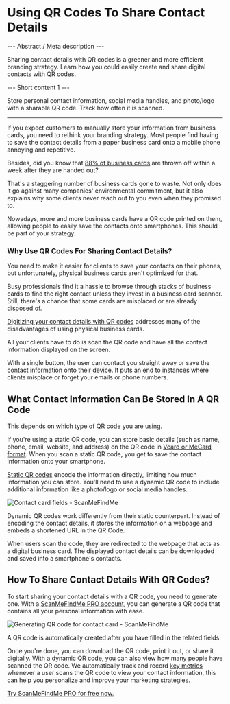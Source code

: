 <h1>Using QR Codes To Share Contact Details</h1>

--- Abstract / Meta description ---

Sharing contact details with QR codes is a greener and more efficient branding strategy. Learn how you could easily create and share digital contacts with QR codes.

--- Short content 1 ---

Store personal contact information, social media handles, and photo/logo with a sharable QR code. Track how often it is scanned.

----------

<p>If you expect customers to manually store your information from business cards, you need to rethink your branding strategy. Most people find having to save the contact details from a paper business card onto a mobile phone annoying and repetitive.</p>

<p>Besides, did you know that
    <a href="https://blog.adobe.com/en/publish/2016/10/26/4-business-card-statistics-that-will-make-you-rethink-your-strategy.html#gs.5xe9i0"
    class="smfm-externallink" target="_blank" rel="nofollow">88% of business cards</a>
    are thrown off within a week after they are handed out?</p>

<p>That's a staggering number of business cards gone to waste. Not only does it go against many companies' environmental commitment, but it also explains why some clients never reach out to you even when they promised to. </p>

<p>Nowadays, more and more business cards have a QR code printed on them, allowing people to easily save the contacts onto smartphones. This should be part of your strategy. </p>
<h3> Why Use QR Codes For Sharing Contact Details? </h3>
<p>You need to make it easier for clients to save your contacts on their phones, but unfortunately, physical business cards aren't optimized for that.  </p>

<p>Busy professionals find it a hassle to browse through stacks of business cards to find the right contact unless they invest in a business card scanner. Still, there's a chance that some cards are misplaced or are already disposed of. </p>

<p><a href="#static:contact">Digitizing your contact details with QR codes</a>   addresses many of the disadvantages of using physical business cards.</p>

<p>All your clients have to do is scan the QR code and have all the contact information displayed on the screen.  </p>

<p>With a single button, the user can contact you straight away or save the contact information onto their device. It puts an end to instances where clients misplace or forget your emails or phone numbers. </p>
<h2> What Contact Information Can Be Stored In A QR Code </h2>
<p>This depends on which type of QR code you are using.</p>

<p>If you're using a static QR code, you can store basic details (such as name, phone, email, website, and address) on the QR code in
    <a href="#article:about_contactformats">Vcard or MeCard format</a>.
    When you scan a static QR code, you get to save the contact information onto your smartphone. </p>

<p><a href="#article:about_static">Static QR codes</a> encode the information directly, limiting how much information you can store. You'll need to use a dynamic QR code to include additional information like a photo/logo or social media handles.  </p>
<p class="imageholder"><img src="https://media.scanmefindme.com/blog/about_dynamic_contact/files/img 1 - contact fields.png" alt="Contact card fields - ScanMeFindMe"></p>


<p>Dynamic QR codes work differently from their static counterpart. Instead of encoding the contact details, it stores the information on a webpage and embeds a shortened URL in the QR Code.  </p>

<p>When users scan the code, they are redirected to the webpage that acts as a digital business card. The displayed contact details can be downloaded and saved into a smartphone's contacts. </p>
<h2> How To Share Contact Details With QR Codes? </h2>
<p>To start sharing your contact details with a QR code, you need to generate one. With a   
    <a href="#pro">ScanMeFIndMe PRO account</a>, you can generate a QR code that contains all your personal information with ease.</p>

<p class="imageholder"><img src="https://media.scanmefindme.com/blog/about_dynamic_contact/files/img 2 - floyd miles - qr.png" alt="Generating QR code for contact card - ScanMeFindMe"></p>

<p>A QR code is automatically created after you have filled in the related fields.</p>

<p>Once you're done, you can download the QR code, print it out, or share it digitally. With a dynamic QR code, you can also view how many people have scanned the QR code. We automatically track and record   
    <a href="#article:about_statistics">key metrics</a>   whenever a user scans the QR code to view your contact information, this can help you personalize and improve your marketing strategies.</p>

<p><a href="#pro">Try ScanMeFindMe PRO for free now.</a></p>
